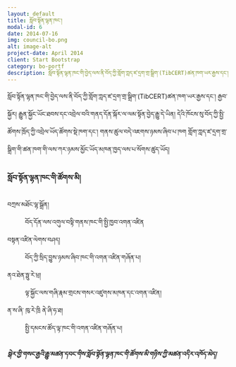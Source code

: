 ```yaml
---
layout: default
title: སློབ་སྟོན་ལྷན་ཁང་།
modal-id: 6
date: 2014-07-16
img: council-bo.png
alt: image-alt
project-date: April 2014
client: Start Bootstrap
category: bo-portf
description: སློབ་སྟོན་ལྷན་ཁང་གི་བྱེད་ལས་ནི་བོད་ཀྱི་གློག་ཀླད་ཛ་དྲག་གྲ་སྒྲིག་(TibCERT)ཚན་ཁག་ཡར་རྒྱས་དང་། རྒྱབ་སྐྱོར། རྒྱུན་སྐྱོང་ཡོང་ཐབས་དང་འབྲེལ་བའི་གནད་དོན་སྐོར་ལ་ལམ་སྟོན་བྱེད་རྒྱུ་དེ་ཡིན། དེའི་ཁོངས་སུ་བོད་ཀྱི་སྤྱི་ཚོགས་ཁྲོད་ཀྱི་འབྲེལ་ཡོད་ཚོགས་སྡེ་ཁག་དང་། གནས་ཚུལ་བདེ་འཇགས་ཉམས་ཞིབ་པ་ཁག  གློག་ཀླད་ཛ་དྲག་གྲ་སྒྲིག་གི་ཚན་ཁག་གི་ལས་ཀར་ཉམས་མྱོང་ཡོད་མཁན་ཁྱད་ལས་པ་སོགས་ཚུད་ཡོད།
---
```

<p>
	སློབ་སྟོན་ལྷན་ཁང་གི་བྱེད་ལས་ནི་བོད་ཀྱི་གློག་ཀླད་ཛ་དྲག་གྲ་སྒྲིག་(TibCERT)ཚན་ཁག་ཡར་རྒྱས་དང་། རྒྱབ་སྐྱོར། རྒྱུན་སྐྱོང་ཡོང་ཐབས་དང་འབྲེལ་བའི་གནད་དོན་སྐོར་ལ་ལམ་སྟོན་བྱེད་རྒྱུ་དེ་ཡིན། དེའི་ཁོངས་སུ་བོད་ཀྱི་སྤྱི་ཚོགས་ཁྲོད་ཀྱི་འབྲེལ་ཡོད་ཚོགས་སྡེ་ཁག་དང་། གནས་ཚུལ་བདེ་འཇགས་ཉམས་ཞིབ་པ་ཁག  གློག་ཀླད་ཛ་དྲག་གྲ་སྒྲིག་གི་ཚན་ཁག་གི་ལས་ཀར་ཉམས་མྱོང་ཡོད་མཁན་ཁྱད་ལས་པ་སོགས་ཚུད་ཡོད།

</p>
<h3>སློབ་སྟོན་ལྷན་ཁང་གི་ཚོགས་མི།</h3>
<dl>
	<dt>བཀྲས་མཐོང་ལྷ་སྒྲོན།</dt><dd>བོད་དོན་ལས་འགུལ་བསྟི་གནས་ཁང་གི་སྤྱི་ཁྱབ་འགན་འཛིན</dd>
	<dt>བསྟན་འཛིན་ལེགས་བཤད།</dt><dd> བོད་ཀྱི་སྲིད་བྱུས་ཉམས་ཞིབ་ཁང་གི་འགན་འཛིན་གཞོན་པ།</dd>
	<dt>ནའ་ཐེན་ཧྥུ་རེ་ཕྲ།</dt><dd>ལྟ་སྐྱོང་ལས་གཞི་རྣམ་གྲངས་གསར་འཛུགས་མཁན་དང་འགན་འཛིན།</dd>
	<dt>ན་ས་ཞི་ ཁུ་རེ་ཁྲི ནེ་ཞི་ཧ་ཐ།</dt><dd>སྤྱི་དམངས་ཚོད་ལྟ་ཁང་གི་འགན་འཛིན་གཞོན་པ།</dd>
</dl>
<h5>སྒེར་གྱི་གསང་རྒྱའི་རྒྱུ་མཚན་དབང་གིས་སློབ་སྟོན་ལྷན་ཁང་གི་ཚོགས་མི་གཉིས་ཀྱི་མཚན་འདིར་འཁོད་མེད། </h5>

